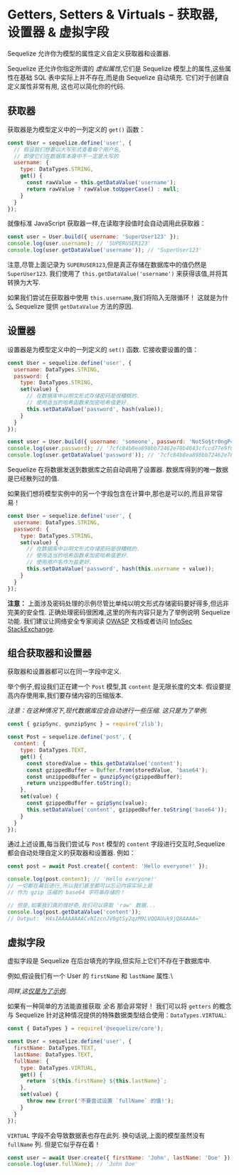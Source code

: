 # Getters, Setters & Virtuals - 获取器, 设置器 & 虚拟字段

Sequelize 允许你为模型的属性定义自定义获取器和设置器.

Sequelize 还允许你指定所谓的 *虚拟属性*,它们是 Sequelize 模型上的属性,这些属性在基础 SQL 表中实际上并不存在,而是由 Sequelize 自动填充. 它们对于创建自定义属性非常有用, 这也可以简化你的代码.

## 获取器

获取器是为模型定义中的一列定义的 `get()` 函数：

```js
const User = sequelize.define('user', {
  // 假设我们想要以大写形式查看每个用户名,
  // 即使它们在数据库本身中不一定是大写的
  username: {
    type: DataTypes.STRING,
    get() {
      const rawValue = this.getDataValue('username');
      return rawValue ? rawValue.toUpperCase() : null;
    }
  }
});
```

就像标准 JavaScript 获取器一样,在读取字段值时会自动调用此获取器：

```js
const user = User.build({ username: 'SuperUser123' });
console.log(user.username); // 'SUPERUSER123'
console.log(user.getDataValue('username')); // 'SuperUser123'
```

注意,尽管上面记录为 `SUPERUSER123`,但是真正存储在数据库中的值仍然是 `SuperUser123`. 我们使用了 `this.getDataValue('username')` 来获得该值,并将其转换为大写.

如果我们尝试在获取器中使用 `this.username`,我们将陷入无限循环！ 这就是为什么 Sequelize 提供 `getDataValue` 方法的原因.

## 设置器

设置器是为模型定义中的一列定义的 `set()` 函数. 它接收要设置的值：

```js
const User = sequelize.define('user', {
  username: DataTypes.STRING,
  password: {
    type: DataTypes.STRING,
    set(value) {
      // 在数据库中以明文形式存储密码是很糟糕的.
      // 使用适当的哈希函数来加密哈希值更好.
      this.setDataValue('password', hash(value));
    }
  }
});
```

```js
const user = User.build({ username: 'someone', password: 'NotSo§tr0ngP4$SW0RD!' });
console.log(user.password); // '7cfc84b8ea898bb72462e78b4643cfccd77e9f05678ec2ce78754147ba947acc'
console.log(user.getDataValue('password')); // '7cfc84b8ea898bb72462e78b4643cfccd77e9f05678ec2ce78754147ba947acc'
```

Sequelize 在将数据发送到数据库之前自动调用了设置器. 数据库得到的唯一数据是已经散列过的值.

如果我们想将模型实例中的另一个字段包含在计算中,那也是可以的,而且非常容易！

```js
const User = sequelize.define('user', {
  username: DataTypes.STRING,
  password: {
    type: DataTypes.STRING,
    set(value) {
      // 在数据库中以明文形式存储密码是很糟糕的.
      // 使用适当的哈希函数来加密哈希值更好.
      // 使用用户名作为盐更好.
      this.setDataValue('password', hash(this.username + value));
    }
  }
});
```

**注意：** 上面涉及密码处理的示例尽管比单纯以明文形式存储密码要好得多,但远非完美的安全性. 正确处理密码很困难,这里的所有内容只是为了举例说明 Sequelize 功能. 我们建议让网络安全专家阅读 [OWASP](https://www.owasp.org/) 文档或者访问 [InfoSec StackExchange](https://security.stackexchange.com/).

## 组合获取器和设置器

获取器和设置器都可以在同一字段中定义.

举个例子,假设我们正在建一个 `Post` 模型,其 `content` 是无限长度的文本. 假设要提高内存使用率,我们要存储内容的压缩版本.

*注意：在这种情况下,现代数据库应会自动进行一些压缩. 这只是为了举例.*

```js
const { gzipSync, gunzipSync } = require('zlib');

const Post = sequelize.define('post', {
  content: {
    type: DataTypes.TEXT,
    get() {
      const storedValue = this.getDataValue('content');
      const gzippedBuffer = Buffer.from(storedValue, 'base64');
      const unzippedBuffer = gunzipSync(gzippedBuffer);
      return unzippedBuffer.toString();
    },
    set(value) {
      const gzippedBuffer = gzipSync(value);
      this.setDataValue('content', gzippedBuffer.toString('base64'));
    }
  }
});
```

通过上述设置,每当我们尝试与 `Post` 模型的 `content` 字段进行交互时,Sequelize 都会自动处理自定义的获取器和设置器. 例如：

```js
const post = await Post.create({ content: 'Hello everyone!' });

console.log(post.content); // 'Hello everyone!'
// 一切都在幕后进行,所以我们甚至都可以忘记内容实际上是
// 作为 gzip 压缩的 base64 字符串存储的！

// 但是,如果我们真的很好奇,我们可以获取 'raw' 数据...
console.log(post.getDataValue('content'));
// Output: 'H4sIAAAAAAAACvNIzcnJV0gtSy2qzM9LVQQAUuk9jQ8AAAA='
```

## 虚拟字段

虚拟字段是 Sequelize 在后台填充的字段,但实际上它们不存在于数据库中.

例如,假设我们有一个 User 的 `firstName` 和 `lastName` 属性.\

*同样,这[仅是为了示例](https://www.kalzumeus.com/2010/06/17/falsehoods-programmers-believe-about-names/).*

如果有一种简单的方法能直接获取 *全名* 那会非常好！ 我们可以将 `getters` 的概念与 Sequelize 针对这种情况提供的特殊数据类型结合使用：`DataTypes.VIRTUAL`:

```js
const { DataTypes } = require('@sequelize/core');

const User = sequelize.define('user', {
  firstName: DataTypes.TEXT,
  lastName: DataTypes.TEXT,
  fullName: {
    type: DataTypes.VIRTUAL,
    get() {
      return `${this.firstName} ${this.lastName}`;
    },
    set(value) {
      throw new Error('不要尝试设置 `fullName` 的值!');
    }
  }
});
```

`VIRTUAL` 字段不会导致数据表也存在此列. 换句话说,上面的模型虽然没有 `fullName` 列. 但是它似乎存在着！

```js
const user = await User.create({ firstName: 'John', lastName: 'Doe' });
console.log(user.fullName); // 'John Doe'
```

